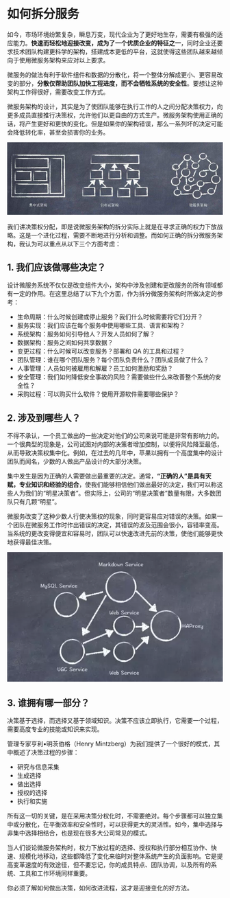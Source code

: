 # 如何拆分服务

如今，市场环境纷繁复杂，瞬息万变，现代企业为了更好地生存，需要有极强的适应能力。**快速而轻松地迎接改变，成为了一个优质企业的特征之一**，同时企业还要求技术团队构建更科学的架构，搭建成本更低的平台，这就使得这些团队越来越倾向于使用微服务架构来应对以上要求。

微服务的做法有利于软件组件和数据的分散化，将一个整体分解成更小、更容易改变的部分，**分散仅帮助团队加快工程进度，而不会牺牲系统的安全性**。要想让这种架构工作得很好，需要改变工作方式。

微服务架构的设计，其实是为了使团队能够在执行工作的人之间分配决策权力，向更多成员直接推行决策权，允许他们以更自由的方式生产。微服务架构使用正确的话，将产生更好和更快的变化。但是如果你的架构错误，那么一系列坏的决定可能会降低转化率，甚至会损害你的业务。

![img](./img/d8a0f183c602fd4e0411771d6f325cfd.jpeg)

我们讲决策权分配，即是说微服务架构的拆分实际上就是在寻求正确的权力下放战略。这是一个进化过程，需要不断地进行分析和调整。而如何正确的拆分微服务架构，我认为可以重点从以下三个方面考虑：

## 1. 我们应该做哪些决定？

设计微服务系统不仅仅是改变组件大小，架构中涉及创建和更改服务的所有领域都有一定的作用。在这里总结了以下九个方面，作为拆分微服务架构时所做决定的参考：

- 生命周期：什么时候创建或停止服务？我们什么时候需要将它们分开？
- 服务实现：我们应该在每个服务中使用哪些工具、语言和架构？
- 系统架构：服务如何引导他人？开发人员如何了解？
- 数据架构：服务之间如何共享数据？
- 变更过程：什么时候可以改变服务？部署和 QA 的工具和过程？
- 团队管理：谁在哪个团队服务？每个团队负责什么？团队成员做了什么？
- 人事管理：人员如何被雇用和解雇？员工如何激励和奖励？
- 安全管理：我们如何降低安全事故的风险？需要做些什么来改善整个系统的安全性？
- 采购过程：可以购买什么软件？使用开源软件需要哪些保护？

## 2. 涉及到哪些人？

不得不承认，一个员工做出的一些决定对他们的公司来说可能是非常有影响力的。一个很典型的现象是，公司试图对内部的决策者增加控制，以便将风险降至最低，从而导致决策权集中化。例如，在过去的几年中，苹果以拥有一个高度集中的设计团队而闻名，少数的人做出产品设计的大部分决策。

集中发生是因为正确的人需要做出最重要的决定。通常，**“正确的人”是具有天赋，专业知识和经验的组合**，使我们能够相信他们做出最好的决定，我们可以称这些人为我们的“明星决策者”。但实际上，公司的“明星决策者”数量有限，大多数团队只有几颗“明星”。

微服务改变了这种少数人行使决策权的现象，同时更容易应对错误的决策。如果一个团队在微服务工作时作出错误的决定，其错误的波及范围会很小，容错率变高。当系统的更改变得便宜和容易时，团队可以快速改进先前的决策，使他们能够更快地获得最佳决策。

![img](./img/28ac7af07ba332c29e9a0d91030b0af1.png)

## 3. 谁拥有哪一部分？

决策基于选择，而选择又基于领域知识。决策不应该立即执行，它需要一个过程，需要高度专业的技能或知识来实现。

管理专家亨利•明茨伯格（Henry Mintzberg）为我们提供了一个很好的模式，其中概述了决策过程的步骤：

- 研究与信息采集
- 生成选择
- 做出选择
- 授权的选择
- 执行和实施

所有这一切的关键，是在采用决策分权化时，不需要绝对。每个步骤都可以独立集中或分散化，在平衡效率和安全性时，可以获得更大的灵活性。如今，集中选择与非集中选择相结合，也是现在很多大公司常见的模式。

当人们谈论微服务架构时，权力下放过程的选择、授权和执行部分相互协作、快速、规模化地移动，这些都降低了变化来临时对整体系统产生的负面影响。它是提高变革速度的有效途径，但不要忘记，你的成员特点、团队协调，以及所有的系统、工具和工作环境同样重要。

你必须了解如何做出决策，如何改进流程，这才是迎接变化的好方法。